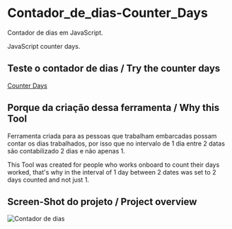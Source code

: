 # Contador_de_dias-Counter_Days

Contador de dias em JavaScript.

JavaScript counter days.

## Teste o contador de dias / Try the counter days

[Counter Days](https://calc-dias.netlify.app/)

## Porque da criação dessa ferramenta / Why this Tool

Ferramenta criada para as pessoas que trabalham embarcadas possam contar os dias trabalhados, por isso que no intervalo de 1 dia entre 2 datas são contabilizado 2 dias e não apenas 1.

This Tool was created for people who works onboard to count their days worked, that's why in the interval of 1 day between 2 dates was set to 2 days counted and not just 1.

## Screen-Shot do projeto / Project overview

![Contador de dias](https://lh5.googleusercontent.com/TFko33DiZWro13ex0THze6CiVSRH_5L7umjUQOkiXXZsHpBYP2uLQKHjW1NMjqC63ZKUbyjmckK8wp-rRfSk8Mlk9hz7WHtsCWdMg05bOS9Z6pLzi5an7HosU_XKNUn8LQ=w1280)
